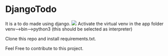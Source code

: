 # DjangoTodo

It is a to do  made using django.
![](https://github.com/rishabhgaurav007/DjangoTodo/blob/master/Screenshot%20from%202020-01-24%2015-12-32.png?raw=trueapp
)
Activate the virtual venv in the app folder
venv-->bin-->python3 (this should be selected as interpreter)

Clone this repo and install requirements.txt.

Feel Free to contribute to this project.

